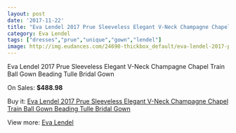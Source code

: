 ```yaml
---
layout: post
date: '2017-11-22'
title: "Eva Lendel 2017 Prue Sleeveless Elegant V-Neck Champagne Chapel Train Ball Gown Beading Tulle Bridal Gown"
category: Eva Lendel
tags: ["dresses","prue","unique","gown","lendel"]
image: http://img.eudances.com/24690-thickbox_default/eva-lendel-2017-prue-sleeveless-elegant-v-neck-champagne-chapel-train-ball-gown-beading-tulle-bridal-gown.jpg
---
```

Eva Lendel 2017 Prue Sleeveless Elegant V-Neck Champagne Chapel Train Ball Gown Beading Tulle Bridal Gown

On Sales: **$488.98**
<a href="https://www.eudances.com/en/eva-lendel/8205-eva-lendel-2017-prue-sleeveless-elegant-v-neck-champagne-chapel-train-ball-gown-beading-tulle-bridal-gown.html"><amp-img layout="responsive" width="600" height="600" src="//img.eudances.com/24690-thickbox_default/eva-lendel-2017-prue-sleeveless-elegant-v-neck-champagne-chapel-train-ball-gown-beading-tulle-bridal-gown.jpg" alt="Eva Lendel 2017 Prue Sleeveless Elegant V-Neck Champagne Chapel Train Ball Gown Beading Tulle Bridal Gown 0" /></a>
<a href="https://www.eudances.com/en/eva-lendel/8205-eva-lendel-2017-prue-sleeveless-elegant-v-neck-champagne-chapel-train-ball-gown-beading-tulle-bridal-gown.html"><amp-img layout="responsive" width="600" height="600" src="//img.eudances.com/24695-thickbox_default/eva-lendel-2017-prue-sleeveless-elegant-v-neck-champagne-chapel-train-ball-gown-beading-tulle-bridal-gown.jpg" alt="Eva Lendel 2017 Prue Sleeveless Elegant V-Neck Champagne Chapel Train Ball Gown Beading Tulle Bridal Gown 1" /></a>
<a href="https://www.eudances.com/en/eva-lendel/8205-eva-lendel-2017-prue-sleeveless-elegant-v-neck-champagne-chapel-train-ball-gown-beading-tulle-bridal-gown.html"><amp-img layout="responsive" width="600" height="600" src="//img.eudances.com/24694-thickbox_default/eva-lendel-2017-prue-sleeveless-elegant-v-neck-champagne-chapel-train-ball-gown-beading-tulle-bridal-gown.jpg" alt="Eva Lendel 2017 Prue Sleeveless Elegant V-Neck Champagne Chapel Train Ball Gown Beading Tulle Bridal Gown 2" /></a>
<a href="https://www.eudances.com/en/eva-lendel/8205-eva-lendel-2017-prue-sleeveless-elegant-v-neck-champagne-chapel-train-ball-gown-beading-tulle-bridal-gown.html"><amp-img layout="responsive" width="600" height="600" src="//img.eudances.com/24693-thickbox_default/eva-lendel-2017-prue-sleeveless-elegant-v-neck-champagne-chapel-train-ball-gown-beading-tulle-bridal-gown.jpg" alt="Eva Lendel 2017 Prue Sleeveless Elegant V-Neck Champagne Chapel Train Ball Gown Beading Tulle Bridal Gown 3" /></a>
<a href="https://www.eudances.com/en/eva-lendel/8205-eva-lendel-2017-prue-sleeveless-elegant-v-neck-champagne-chapel-train-ball-gown-beading-tulle-bridal-gown.html"><amp-img layout="responsive" width="600" height="600" src="//img.eudances.com/24692-thickbox_default/eva-lendel-2017-prue-sleeveless-elegant-v-neck-champagne-chapel-train-ball-gown-beading-tulle-bridal-gown.jpg" alt="Eva Lendel 2017 Prue Sleeveless Elegant V-Neck Champagne Chapel Train Ball Gown Beading Tulle Bridal Gown 4" /></a>
<a href="https://www.eudances.com/en/eva-lendel/8205-eva-lendel-2017-prue-sleeveless-elegant-v-neck-champagne-chapel-train-ball-gown-beading-tulle-bridal-gown.html"><amp-img layout="responsive" width="600" height="600" src="//img.eudances.com/24691-thickbox_default/eva-lendel-2017-prue-sleeveless-elegant-v-neck-champagne-chapel-train-ball-gown-beading-tulle-bridal-gown.jpg" alt="Eva Lendel 2017 Prue Sleeveless Elegant V-Neck Champagne Chapel Train Ball Gown Beading Tulle Bridal Gown 5" /></a>

Buy it: [Eva Lendel 2017 Prue Sleeveless Elegant V-Neck Champagne Chapel Train Ball Gown Beading Tulle Bridal Gown](https://www.eudances.com/en/eva-lendel/8205-eva-lendel-2017-prue-sleeveless-elegant-v-neck-champagne-chapel-train-ball-gown-beading-tulle-bridal-gown.html "Eva Lendel 2017 Prue Sleeveless Elegant V-Neck Champagne Chapel Train Ball Gown Beading Tulle Bridal Gown")

View more: [Eva Lendel](https://www.eudances.com/en/125-eva-lendel "Eva Lendel")